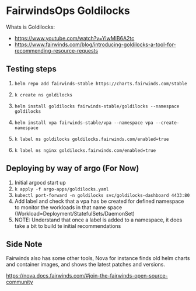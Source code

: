 # FairwindsOps Goldilocks

Whats is Goldilocks: 
- https://www.youtube.com/watch?v=YiwMIB6A2tc
- https://www.fairwinds.com/blog/introducing-goldilocks-a-tool-for-recommending-resource-requests

## Testing steps

1. `helm repo add fairwinds-stable https://charts.fairwinds.com/stable`

1. `k create ns goldilocks`

1. `helm install goldilocks fairwinds-stable/goldilocks --namespace goldilocks`

1. `helm install vpa fairwinds-stable/vpa --namespace vpa --create-namespace`

1. `k label ns goldilocks goldilocks.fairwinds.com/enabled=true`

1. `k label ns nginx goldilocks.fairwinds.com/enabled=true`

## Deploying by way of argo (For Now)
1. Initial argocd start up
1. `k apply -f argo-apps/goldilocks.yaml`
1. `kubectl port-forward -n goldilocks svc/goldilocks-dashboard 4433:80`
1. Add label and check that a vpa has be created for defined namespace to monitor the workloads in that name space (Workload=Deployment/StatefulSets/DaemonSet)
1. NOTE: Understand that once a label is added to a namespace, it does take a bit to build te initial recommendations

## Side Note
Fairwinds also has some other tools, Nova for instance finds old helm charts and container images, and shows the latest patches and versions.

https://nova.docs.fairwinds.com/#join-the-fairwinds-open-source-community